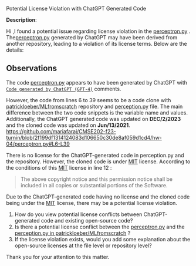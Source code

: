 









Potential License Violation with ChatGPT Generated Code

**Description**: 

Hi ,I found a potential issue regarding license violation in the [perceptron.py](https://github.com/mariafaraj/CMSE202-f23-turnin/blob/main/hw-04/perceptron.py) . The[perceptron.py](https://github.com/mariafaraj/CMSE202-f23-turnin/blob/main/hw-04/perceptron.py) generated by ChatGPT may have been derived from another repository, leading to a violation of its license terms. Below are the details:

## Observations

The code [perceptron.py](https://github.com/mariafaraj/CMSE202-f23-turnin/blob/main/hw-04/perceptron.py) appears to have been generated by ChatGPT with [```Code generated by ChatGPT (GPT-4)```](https://github.com/mariafaraj/CMSE202-f23-turnin/blob/main/hw-04/perceptron.py#L1) comments.

However, the code from lines  6 to 39 seems to be a code clone with [patrickloeber/MLfromscratch](https://github.com/patrickloeber/MLfromscratch) repository and [perception.py](https://github.com/patrickloeber/MLfromscratch/blob/master/mlfromscratch/perceptron.py) file. The main difference between the two code snippets is the variable name and values. Additionally, the ChatGPT generated code was updated on **DEC/2/2023** and the cloned code was updated on **Jun/13/2021**.
https://github.com/mariafaraj/CMSE202-f23-turnin/blob/2f199df1314124083d106650c30de8af059d1cd4/hw-04/perceptron.py#L6-L39

There is no license for the ChatGPT-generated code in  perception.py and the repository. However, the cloned code is under [MIT](https://github.com/patrickloeber/MLfromscratch/blob/master/LICENSE) license.
According to the conditions of this  [MIT](https://github.com/patrickloeber/MLfromscratch/blob/master/LICENSE) license in line 12 :

>The above copyright notice and this permission notice shall be included in all copies or substantial portions of the Software.

Due to the ChatGPT-generated code having no license and the cloned code being under the  [MIT](https://github.com/patrickloeber/MLfromscratch/blob/master/LICENSE) license, there may be a potential license violation. 

1. How do you view potential license conflicts between ChatGPT-generated code and existing open-source code?
2. Is there a potential license conflict between the [perceptron.py](https://github.com/mariafaraj/CMSE202-f23-turnin/blob/main/hw-04/perceptron.py)  and the   [perception.py in patrickloeber/MLfromscratch](https://github.com/patrickloeber/MLfromscratch/blob/master/mlfromscratch/perceptron.py) ?
3. If the license violation exists, would you add some explanation about the open-source licenses at the file level or repository level?

Thank you for your attention to this matter. 